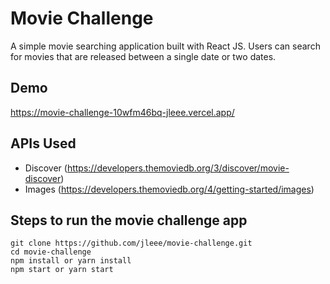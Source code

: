 # Movie Challenge
A simple movie searching application built with React JS. Users can search for movies that are released between a single date or two dates. 

## Demo
https://movie-challenge-10wfm46bq-jleee.vercel.app/

## APIs Used
- Discover (https://developers.themoviedb.org/3/discover/movie-discover)
- Images (https://developers.themoviedb.org/4/getting-started/images)

## Steps to run the movie challenge app
```
git clone https://github.com/jleee/movie-challenge.git
cd movie-challenge
npm install or yarn install
npm start or yarn start
```
